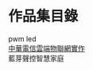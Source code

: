 
# 作品集目錄  
pwm led  
[中華電信雲端物聯網實作](https://github.com/YooYooo/yoooooo.github.io/blob/main/%E9%9B%B2%E7%AB%AF%E7%89%A9%E8%81%AF%E7%B6%B2%E5%AF%A6%E4%BD%9C.md)    
藍芽聲控智慧家庭  
